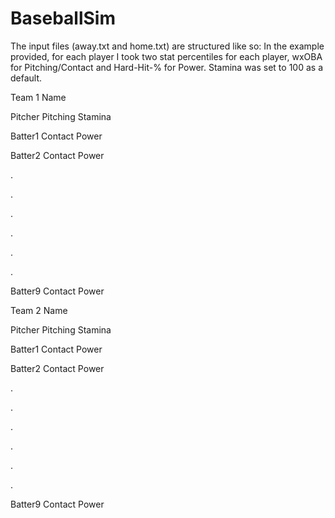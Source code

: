 # BaseballSim
The input files (away.txt and home.txt) are structured like so:
In the example provided, for each player I took two stat percentiles for each player, wxOBA for Pitching/Contact and Hard-Hit-% for Power. Stamina was set to 100 as a default.

Team 1 Name

Pitcher Pitching Stamina

Batter1 Contact Power

Batter2 Contact Power

.

.

.

.

.

.

Batter9 Contact Power

Team 2 Name

Pitcher Pitching Stamina

Batter1 Contact Power

Batter2 Contact Power

.

.

.

.

.

.

Batter9 Contact Power
